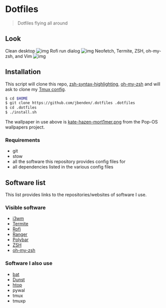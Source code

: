 # Dotfiles

> Dotfiles flying all around

## Look

Clean desktop
![img](shots/clean.png "Clean")
Rofi run dialog
![img](shots/rofi.png "Rofi")
Neofetch, Termite, ZSH, oh-my-zsh, and Vim
![img](shots/busy.png "Neofetch Termite Vim")

## Installation

This script will clone this repo, [zsh-syntax-highlighting](https://github.com/zsh-users/zsh-syntax-highlighting), [oh-my-zsh](https://github.com/robbyrussell/oh-my-zsh) and will ask to clone my [Tmux config](https://github.com/jbenden/.tmuxist).

```bash
$ cd $HOME
$ git clone https://github.com/jbenden/.dotfiles .dotfiles
$ cd .dotfiles
$ ./install.sh
```

The wallpaper in use above is [kate-hazen-mort1mer.png](https://github.com/pop-os/wallpapers/blob/master/original/kate-hazen-mort1mer.png)
from the Pop-OS wallpapers project.

### Requirements

- git
- stow
- all the software this repository provides config files for
- all dependencies listed in the various config files

## Software list

This list provides links to the repositories/websites of software I use.

### Visible software

- [i3wm](https://i3wm.org/)
- [Termite](https://github.com/thestinger/termite)
- [Rofi](https://github.com/DaveDavenport/rofi)
- [Ranger](https://github.com/ranger/ranger)
- [Polybar](https://github.com/jaagr/polybar)
- [ZSH](https://github.com/zsh-users/zsh)
- [oh-my-zsh](https://github.com/robbyrussell/oh-my-zsh)

### Software I also use

- [bat](https://github.com/sharkdp/bat)
- [Dunst](https://github.com/dunst-project/dunst.git)
- [htop](https://github.com/hishamhm/htop)
- pywal
- tmux
- tmuxp
